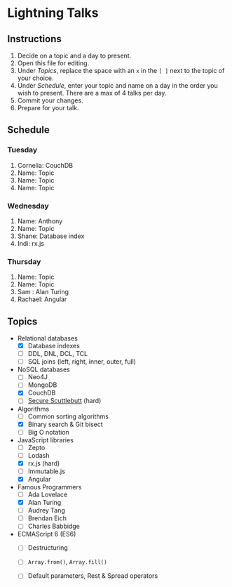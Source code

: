 # Lightning Talks

## Instructions

1. Decide on a topic and a day to present.
2. Open this file for editing.
3. Under _Topics_, replace the space with an `x` in the `[ ]` next to the topic of your choice.
4. Under _Schedule_, enter your topic and name on a day in the order you wish to present. There are a max of 4 talks per day.
5. Commit your changes.
6. Prepare for your talk.


## Schedule

### Tuesday

1. Cornelia: CouchDB
2. Name: Topic
3. Name: Topic
4. Name: Topic


### Wednesday

1. Name: Anthony
2. Name: Topic
3. Shane: Database index
4. Indi: rx.js


### Thursday

1. Name: Topic
2. Name: Topic
3. Sam : Alan Turing
4. Rachael: Angular


## Topics

* Relational databases
  - [X] Database indexes
  - [ ] DDL, DNL, DCL, TCL
  - [ ] SQL joins (left, right, inner, outer, full)

* NoSQL databases
  - [ ] Neo4J
  - [ ] MongoDB
  - [X] CouchDB
  - [ ] [Secure Scuttlebutt](https://ssbc.github.io/secure-scuttlebutt/) (hard)

* Algorithms
  - [ ] Common sorting algorithms
  - [X] Binary search & Git bisect
  - [ ] Big O notation

* JavaScript libraries
  - [ ] Zepto
  - [ ] Lodash
  - [x] rx.js (hard)
  - [ ] Immutable.js
  - [x] Angular

* Famous Programmers
  - [ ] Ada Lovelace
  - [x] Alan Turing
  - [ ] Audrey Tang
  - [ ] Brendan Eich
  - [ ] Charles Babbidge

* ECMAScript 6 (ES6)
  - [ ] Destructuring
  - [ ] `Array.from()`, `Array.fill()`
  - [ ] Default parameters, Rest & Spread operators

